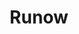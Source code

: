 ---
layout: home

title: Runow
titleTemplate: 快速创建且可立即运行JavaScript应用的工具

hero:
  name: Runow
  text: 创建JavaScript应用  且立即运行
  tagline: 一个快速创建 JavaScript 应用程序的工具
  actions:
    - theme: brand
      text: 什么是 Runow?
      link: /zh/guide/what-is-runow
    - theme: alt
      text: 快速开始
      link: /zh/guide/getting-started
    - theme: alt
      text: GitHub
      link: https://github.com/runowjs/runow
  image:
      src: /logo.svg
      alt: Runow

features:
  - icon: 📦
    title: 开箱即用
    details: 内置海量开箱即用的前端框架模版，创建即运行
  - icon: 🎉
    title: 专注业务
    details: 只需关心业务功能，基础框架交给Runow
  - icon: 🔥
    title: 前沿技术
    details: 所有技术栈均采用前沿的前端技术，对旧技术说不
  - icon: 🚀
    title: 保持更新
    details: 每个模版的依赖都会随上游依赖迭代更新
---